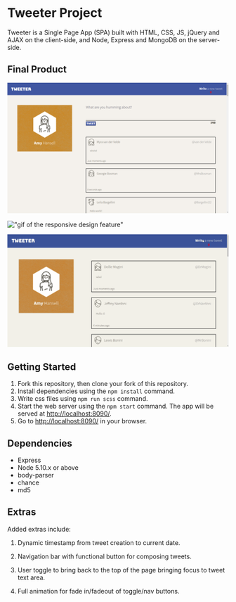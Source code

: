 # Tweeter Project

Tweeter is a Single Page App (SPA) built with HTML, CSS, JS, jQuery and AJAX on the client-side, and Node, Express and MongoDB on the server-side.


## Final Product
!["screenshot of desktop homepage"](https://github.com/Justin1002/tweeter/blob/master/docs/layout.png)

!["gif of the responsive design feature"](https://github.com/Justin1002/tweeter/blob/master/docs/responsive.gif)

!["gif of the tweeting feature"](https://github.com/Justin1002/tweeter/blob/master/docs/tweets.gif)

## Getting Started

1. Fork this repository, then clone your fork of this repository.
2. Install dependencies using the `npm install` command.
3. Write css files using `npm run scss` command.
4. Start the web server using the `npm start` command. The app will be served at <http://localhost:8090/>.
5. Go to <http://localhost:8090/> in your browser.

## Dependencies

- Express
- Node 5.10.x or above
- body-parser
- chance
- md5

## Extras

Added extras include:

1. Dynamic timestamp from tweet creation to current date.

2. Navigation bar with functional button for composing tweets.

3. User toggle to bring back to the top of the page bringing focus to tweet text area.

4. Full animation for fade in/fadeout of toggle/nav buttons.
